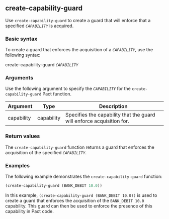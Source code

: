 ## create-capability-guard
Use `create-capability-guard` to create a guard that will enforce that a specified *`CAPABILITY`* is acquired.

### Basic syntax

To create a guard that enforces the acquisition of a *`CAPABILITY`*, use the following syntax:

create-capability-guard *`CAPABILITY`*

### Arguments

Use the following argument to specify the *`CAPABILITY`* for the `create-capability-guard` Pact function.

| Argument | Type | Description |
| --- | --- | --- |
| capability | capability | Specifies the capability that the guard will enforce acquisition for. |

### Return values

The `create-capability-guard` function returns a guard that enforces the acquisition of the specified *`CAPABILITY`*.

### Examples

The following example demonstrates the `create-capability-guard` function:

```lisp
(create-capability-guard (BANK_DEBIT 10.0))
```

In this example, `(create-capability-guard (BANK_DEBIT 10.0))` is used to create a guard that enforces the acquisition of the `BANK_DEBIT 10.0` capability. This guard can then be used to enforce the presence of this capability in Pact code.

